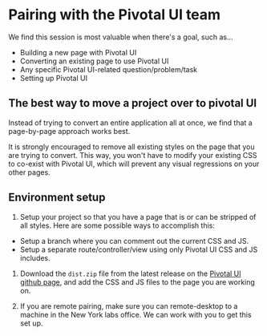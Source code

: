 # Pairing with the Pivotal UI team

We find this session is most valuable when there's a goal, such as...

* Building a new page with Pivotal UI
* Converting an existing page to use Pivotal UI
* Any specific Pivotal UI-related question/problem/task
* Setting up Pivotal UI

## The best way to move a project over to pivotal UI

Instead of trying to convert an entire application all at once, we find that a page-by-page approach works best.

It is strongly encouraged to remove all existing styles on the page that you are trying to convert.
This way, you won't have to modify your existing CSS to co-exist with Pivotal UI, 
which will prevent any visual regressions on your other pages.

## Environment setup

1. Setup your project so that you have a page that is or can be stripped of all styles.
Here are some possible ways to accomplish this:
  - Setup a branch where you can comment out the current CSS and JS.
  - Setup a separate route/controller/view using only Pivotal UI CSS and JS includes.

1. Download the `dist.zip` file from the latest release on the
[Pivotal UI github page](https://github.com/pivotal-cf/pivotal-ui/releases/),
and add the CSS and JS files to the page you are working on.

1. If you are remote pairing, make sure you can remote-desktop to a machine in the New York labs office.
We can work with you to get this set up.
